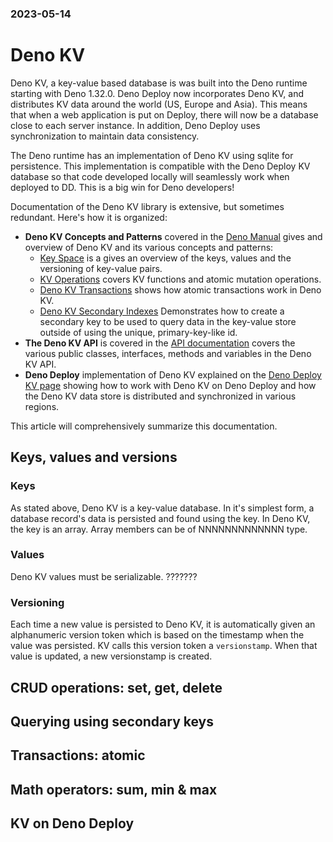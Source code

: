 ### 2023-05-14

# Deno KV

Deno KV, a key-value based database is was built into the Deno runtime starting with Deno 1.32.0. Deno Deploy now incorporates Deno KV, and distributes KV data around the world (US, Europe and Asia). This means that when a web application is put on Deploy, there will now be a database close to each server instance. In addition, Deno Deploy uses synchronization to maintain data consistency.

The Deno runtime has an implementation of Deno KV using sqlite for persistence. This implementation is compatible with the Deno Deploy KV database so that code developed locally will seamlessly work when deployed to DD. This is a big win for Deno developers!

Documentation of the Deno KV library is extensive, but sometimes redundant. Here's how it is organized:
- **Deno KV Concepts and Patterns** covered in the [Deno Manual](https://deno.com/manual@v1.33.1/runtime/kv) gives and overview of Deno KV and its various concepts and patterns:
  - [Key Space](https://deno.com/manual@main/runtime/kv/key_space) is a gives an overview of the keys, values and the versioning of key-value pairs.
  - [KV Operations](https://deno.com/manual@main/runtime/kv/operations) covers KV functions and atomic mutation operations.
  - [Deno KV Transactions](https://deno.com/manual@main/runtime/kv/transactions) shows how atomic transactions work in Deno KV.
  - [Deno KV Secondary Indexes](https://deno.com/manual@main/runtime/kv/secondary_indexes) Demonstrates how to create a secondary key to be used to query data in the key-value store outside of using the unique, primary-key-like id.
- **The Deno KV API** is covered in the [API documentation](https://deno.land/api@v1.33.1?unstable=&s=Deno.Kv) covers the various public classes, interfaces, methods and variables in the Deno KV API.
- **Deno Deploy** implementation of Deno KV explained on the [Deno Deploy KV page](https://deno.com/deploy/docs/kv) showing how to work with Deno KV on Deno Deploy and how the Deno KV data store is distributed and synchronized in various regions.

This article will comprehensively summarize this documentation.


## Keys, values and versions
### Keys
As stated above, Deno KV is a key-value database. In it's simplest form, a database record's data is persisted and found using the key. In Deno KV, the key is an array. Array members can be of NNNNNNNNNNNNN type.

### Values
Deno KV values must be serializable. ???????

### Versioning
Each time a new value is persisted to Deno KV, it is automatically given an alphanumeric version token which is based on the timestamp when the value was persisted. KV calls this version token a `versionstamp`. When that value is updated, a new versionstamp is created.


## CRUD operations: set, get, delete


## Querying using secondary keys


## Transactions: atomic


## Math operators: sum, min & max


## KV on Deno Deploy
